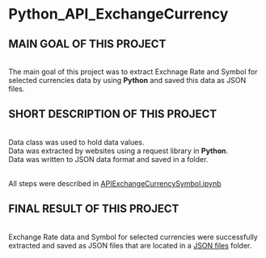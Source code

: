 # Python_API_ExchangeCurrency

## MAIN GOAL OF THIS PROJECT
<br />The main goal of this project was to extract Exchnage Rate and Symbol for selected currencies data by using **Python** and saved this data as JSON files.

## SHORT DESCRIPTION OF THIS PROJECT
<br />Data class was used to hold data values. 
<br />Data was extracted by websites using a request library in **Python**.
<br />Data was written to JSON data format and saved in a folder.

<br />All steps were described in [APIExchangeCurrencySymbol.ipynb](https://github.com/Longwinter93/Python_Projects/blob/main/Python_API_ExchangeCurrency/APIExchangeCurrencySymbol.ipynb)


## FINAL RESULT OF THIS PROJECT
<br />Exchange Rate data and Symbol for selected currencies were successfully extracted and saved as JSON files that are located in a [JSON files](https://github.com/Longwinter93/Python_Projects/tree/main/Python_API_ExchangeCurrency/JSON%20files) folder.